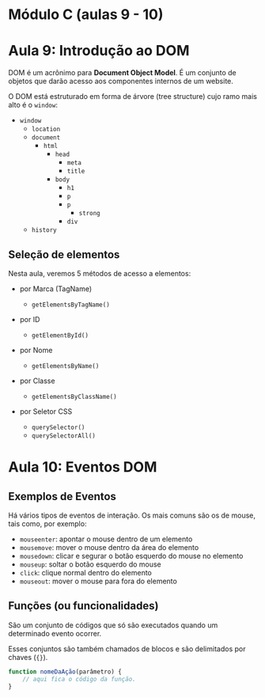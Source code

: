 # Módulo C (aulas 9 - 10)

# Aula 9: Introdução ao DOM

DOM é um acrônimo para **Document Object Model**. É um conjunto de objetos que darão acesso aos componentes internos de um website.

O DOM está estruturado em forma de árvore (tree structure) cujo ramo mais alto é o `window`:

* `window`
  * `location`
  * `document`
    * `html`
      * `head`
        * `meta`
        * `title`
      * `body`
        * `h1`
        * `p`
        * `p`
          * `strong`
        * `div`
  * `history`

## Seleção de elementos

Nesta aula, veremos 5 métodos de acesso a elementos:

* por Marca (TagName)
  
  * `getElementsByTagName()`
  
* por ID

  * `getElementById()`

* por Nome

  * `getElementsByName()`

* por Classe

  * `getElementsByClassName()`

* por Seletor CSS

  * `querySelector()`
  * `querySelectorAll()`

  

# Aula 10: Eventos DOM

## Exemplos de Eventos

Há vários tipos de eventos de interação. Os mais comuns são os de mouse, tais como, por exemplo:

* `mouseenter`: apontar o mouse dentro de um elemento
* `mousemove`: mover o mouse dentro da área do elemento
* `mousedown`: clicar e segurar o botão esquerdo do mouse no elemento
* `mouseup`: soltar o botão esquerdo do mouse
* `click`: clique normal dentro do elemento
* `mouseout`: mover o mouse para fora do elemento

## Funções (ou funcionalidades)

São um conjunto de códigos que só são executados quando um determinado evento ocorrer.

Esses conjuntos são também chamados de blocos e são delimitados por chaves (`{}`).

```javascript
function nomeDaAção(parâmetro) {
	// aqui fica o código da função.
}
```

